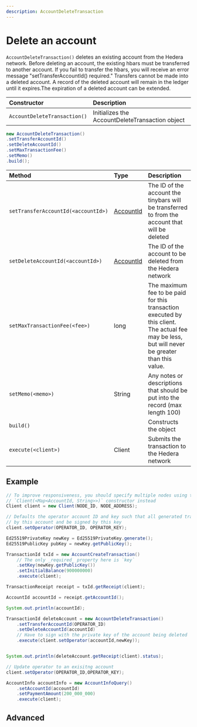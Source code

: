 ```yaml
---
description: AccountDeleteTransaction
---
```


# Delete an account

`AccountDeleteTransaction()` deletes an existing account from the Hedera network. Before deleting an account, the existing hbars must be transferred to another account. If you fail to transfer the hbars, you will receive an error message "setTransferAccountId\(\) required." Transfers cannot be made into a deleted account. A record of the deleted account will remain in the ledger until it expires.The expiration of a deleted account can be extended.

| Constructor | Description |
| :--- | :--- |
| `AccountDeleteTransaction()` | Initializes the AccountDeleteTransaction object |

```java
new AccountDeleteTransaction()
.setTransferAccountId()
.setDeleteAccountId()
.setMaxTransactionFee()
.setMemo()
.build();
```

| Method | Type | Description |
| :--- | :--- | :--- |
| `setTransferAccountId(<accountId>)` | [AccountId](../user-defined-data-types.md#accountid) | The ID of the account the tinybars will be transferred to from the account that will be deleted |
| `setDeleteAccountId(<accountId>)` | [AccountId](../user-defined-data-types.md#accountid) | The ID of the account to be deleted from the Hedera network |
| `setMaxTransactionFee(<fee>)` | long | The maximum fee to be paid for this transaction executed by this client. The actual fee may be less, but will never be greater than this value. |
| `setMemo(<memo>)` | String | Any notes or descriptions that should be put into the record \(max length 100\) |
| `build()` |  | Constructs the object |
| `execute(<client>)` | Client | Submits the transaction to the Hedera network |

##  Example

```java
// To improve responsiveness, you should specify multiple nodes using the
// `Client(<Map<AccountId, String>>)` constructor instead
Client client = new Client(NODE_ID, NODE_ADDRESS);

// Defaults the operator account ID and key such that all generated transactions will be paid for
// by this account and be signed by this key
client.setOperator(OPERATOR_ID, OPERATOR_KEY);

Ed25519PrivateKey newKey = Ed25519PrivateKey.generate();
Ed25519PublicKey pubKey = newKey.getPublicKey();

TransactionId txId = new AccountCreateTransaction()
    // The only _required_ property here is `key`
    .setKey(newKey.getPublicKey())
    .setInitialBalance(900000000)
    .execute(client);

TransactionReceipt receipt = txId.getReceipt(client);

AccountId accountId = receipt.getAccountId();

System.out.println(accountId);

TransactionId deleteAccount = new AccountDeleteTransaction()
    .setTransferAccountId(OPERATOR_ID)
    .setDeleteAccountId(accountId)
    // Have to sign with the private key of the account being deleted 
    .execute(client.setOperator(accountId,newKey));


System.out.println(deleteAccount.getReceipt(client).status);

// Update operator to an exisitng account
client.setOperator(OPERATOR_ID,OPERATOR_KEY);

AccountInfo accountInfo = new AccountInfoQuery()
    .setAccountId(accountId)
    .setPaymentAmount(200_000_000)
    .execute(client);

```

## Advanced

